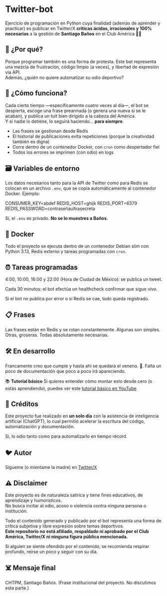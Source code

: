 # **Twitter-bot**

Ejercicio de programación en Python cuya finalidad (además de aprender y practicar) es publicar en Twitter/X **críticas ácidas, irracionales y 100% necesarias** a la gestión de **Santiago Baños** en el Club América 💛💙

## 🧠 **¿Por qué?**

Porque programar también es una forma de protesta. Este bot representa una mezcla de frustración, código limpio (a veces), y libertad de expresión vía API.  
Además, ¿quién no quiere automatizar su odio deportivo?

## 🔧 **¿Cómo funciona?**

Cada cierto tiempo —específicamente cuatro veces al día—, el bot se despierta, escoge una frase prearmada (o genera una nueva si se le acaban), y publica un tuit bien dirigido a la cabeza del América.  
Y si nadie lo detiene, lo seguirá haciendo... **para siempre**.

- Las frases se gestionan desde Redis
- El historial de publicaciones evita repeticiones (porque la creatividad también es digna)
- Corre dentro de un contenedor Docker, con `cron` como despertador fiel
- Todos los errores se imprimen (con odio) en logs

## 🗃️ **Variables de entorno**

Los datos necesarios tanto para la API de Twitter como para Redis se colocan en un archivo `.env`, que se copia automáticamente al contenedor Docker. Ejemplo:

CONSUMER_KEY=abdef
REDIS_HOST=ghijk
REDIS_PORT=6379
REDIS_PASSWORD=contraseñaultrasecreta

Sí, el `.env` es privado. **No se lo muestres a Baños.**

## 🐳 **Docker**

Todo el proyecto se ejecuta dentro de un contenedor Debian slim con Python 3.13, Redis externo y tareas programadas con `cron`.

## ⏰ **Tareas programadas**

4:00, 10:00, 16:00 y 22:00 (Hora de Ciudad de México): se publica un tweet.

Cada 30 minutos: el bot efectúa un healthcheck confirmar que sigue vivo.

Si el bot no publica por error o si Redis se cae, todo queda registrado.

## 📋 **Frases**
Las frases están en Redis y se rotan constantemente. Algunas son simples. Otras, groseras. Todas absolutamente necesarias.

## **🛠️ En desarrollo**
Francamente creo que cumple y hasta ahí se quedará el veneno. 🐍. Falta un poco de documentación que poco a poco irá apareciendo.

📚 **Tutorial básico**
Si quieres entender cómo montar esto desde cero (o estás aprendiendo), puedes ver este [tutorial básico en YouTube](https://www.youtube.com/watch?v=xsSXL5iuzDg)

## 🤖 **Créditos**

Este proyecto fue realizado en **un solo día** con la asistencia de inteligencia artificial (ChatGPT), lo cual permitió acelerar la escritura del código, automatización y documentación.

Sí, lo odio tanto como para automatizarlo en tiempo récord.

## 🐦 Autor

Sígueme (o mientame la madre) en [Twitter/X](https://x.com/uedsoldier)

## ⚠️ Disclaimer

Este proyecto es de naturaleza satírica y tiene fines educativos, de aprendizaje y humorísticos.  
No busca incitar al odio, acoso o violencia contra ninguna persona o institución.

Todo el contenido generado y publicado por el bot representa una forma de crítica subjetiva y libre expresión sobre temas deportivos.  
**Este repositorio no está afiliado, respaldado ni aprobado por el Club América, Twitter/X ni ninguna figura pública mencionada.**

Si alguien se siente ofendido por el contenido, se recomienda respirar profundo, reírse un poco y seguir con su día.

## ☠️ **Mensaje final**

CHTPM, Santiago Baños.
(Frase institucional del proyecto. No discutimos esta parte.)
